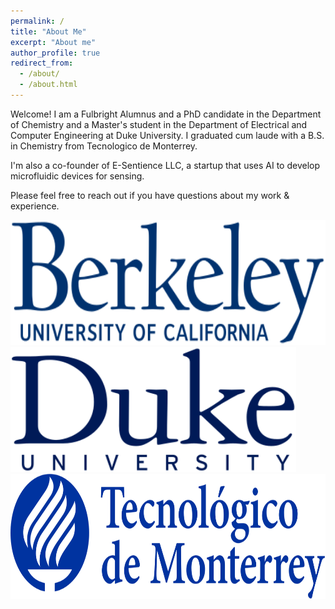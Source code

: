 ```yaml
---
permalink: /
title: "About Me"
excerpt: "About me"
author_profile: true
redirect_from: 
  - /about/
  - /about.html
---
```



Welcome! I am a Fulbright Alumnus and a PhD candidate in the Department of Chemistry and a Master's student in the Department of Electrical and Computer Engineering at Duke University. I graduated cum laude with a B.S. in Chemistry from Tecnologico de Monterrey.

I'm also a co-founder of E-Sentience LLC, a startup that uses AI to develop microfluidic devices for sensing. 

Please feel free to reach out if you have questions about my work & experience.

<img src="/images/Berkeley_logo.svg" height="200" />
<img src="/images/Duke_University_logo.svg" height="200" />
<img src="/images/Tecnologico_Monterrey_logo.png" height="200" />



